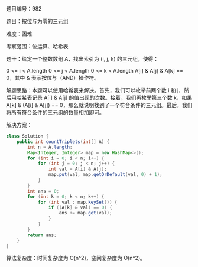 题目编号：982

题目：按位与为零的三元组

难度：困难

考察范围：位运算、哈希表

题干：给定一个整数数组 A，找出索引为 (i, j, k) 的三元组，使得：

0 <= i < A.length
0 <= j < A.length
0 <= k < A.length
A[i] & A[j] & A[k] == 0，其中 & 表示按位与（AND）操作符。
 

解题思路：本题可以使用哈希表来解决。首先，我们可以枚举前两个数 i 和 j，然后用哈希表记录 A[i] & A[j] 的值出现的次数。接着，我们再枚举第三个数 k，如果 A[k] & (A[i] & A[j]) == 0，那么就说明找到了一个符合条件的三元组。最后，我们将所有符合条件的三元组的数量相加即可。

解决方案：

```java
class Solution {
    public int countTriplets(int[] A) {
        int n = A.length;
        Map<Integer, Integer> map = new HashMap<>();
        for (int i = 0; i < n; i++) {
            for (int j = 0; j < n; j++) {
                int val = A[i] & A[j];
                map.put(val, map.getOrDefault(val, 0) + 1);
            }
        }
        int ans = 0;
        for (int k = 0; k < n; k++) {
            for (int val : map.keySet()) {
                if ((A[k] & val) == 0) {
                    ans += map.get(val);
                }
            }
        }
        return ans;
    }
}
```

算法复杂度：时间复杂度为 O(n^2)，空间复杂度为 O(n^2)。